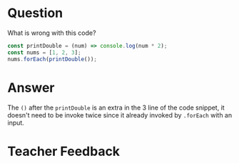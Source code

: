 # Question

What is wrong with this code?

```js
const printDouble = (num) => console.log(num * 2);
const nums = [1, 2, 3];
nums.forEach(printDouble());
```

# Answer

The `()` after the `printDouble` is an extra in the 3 line of the code snippet, it doesn't need to be invoke twice since it already invoked by `.forEach` with an input.

# Teacher Feedback
